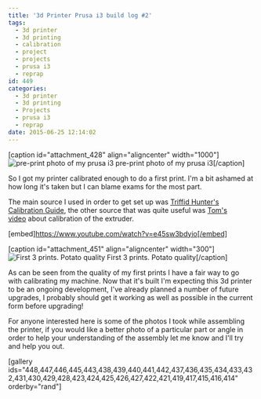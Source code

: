 ```yaml
---
title: '3d Printer Prusa i3 build log #2'
tags:
  - 3d printer
  - 3d printing
  - calibration
  - project
  - projects
  - prusa i3
  - reprap
id: 449
categories:
  - 3d printer
  - 3d printing
  - Projects
  - prusa i3
  - reprap
date: 2015-06-25 12:14:02
---
```


[caption id="attachment_428" align="aligncenter" width="1000"]![pre-print photo of my prusa i3](http://blog.ryanralph.net/wp-content/uploads/2015/06/edited-IMG_20150517_143724.jpg) pre-print photo of my prusa i3[/caption]

So I got my printer calibrated enough to do a first print. I'm a bit ashamed at how long it's taken but I can blame exams for the most part.

The main source I used in order to get set up was [Triffid Hunter's Calibration Guide](http://reprap.org/wiki/Triffid_Hunter%27s_Calibration_Guide), the other source that was quite useful was [Tom's video](https://www.youtube.com/watch?v=YUPfBJz3I6Y) about calibration of the extruder.<!--more-->

[embed]https://www.youtube.com/watch?v=e45sw3bdyio[/embed]

[caption id="attachment_451" align="aligncenter" width="300"]![First 3 prints. Potato quality](http://blog.ryanralph.net/wp-content/uploads/2015/06/edited-IMG_20150624_101616-300x225.jpg) First 3 prints. Potato quality[/caption]

As can be seen from the quality of my first prints I have a fair way to go with calibrating my machine. Now that it's built I'm expecting this 3d printer to be an ongoing development, I've already planned a number of future upgrades, I probably should get it working as well as possible in the current form before upgrading!

For anyone interested here is some of the photos I took while assembling the printer, if you would like a better photo of a particular part or angle in order to help your understanding of the assembly let me know and I'll try and help you out.

[gallery ids="448,447,446,445,443,438,439,440,441,442,437,436,435,434,433,432,431,430,429,428,423,424,425,426,427,422,421,419,417,415,416,414" orderby="rand"]

&nbsp;